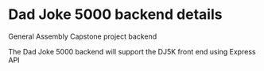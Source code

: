 
# Dad Joke 5000 backend details

General Assembly Capstone project backend

The Dad Joke 5000 backend will support the DJ5K front end using Express API
